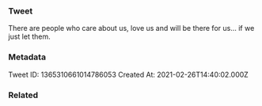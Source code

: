 ### Tweet
There are people who care about us, love us and will be there for us... if we just let them.

### Metadata
Tweet ID: 1365310661014786053
Created At: 2021-02-26T14:40:02.000Z

### Related

